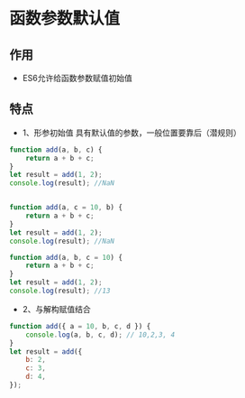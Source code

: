 # 函数参数默认值

## 作用

- ES6允许给函数参数赋值初始值

## 特点

- 1、形参初始值 具有默认值的参数，一般位置要靠后（潜规则）

```js {5,12,18}
function add(a, b, c) {
    return a + b + c;
}
let result = add(1, 2);
console.log(result); //NaN


function add(a, c = 10, b) {
    return a + b + c;
}
let result = add(1, 2);
console.log(result); //NaN

function add(a, b, c = 10) {
    return a + b + c;
}
let result = add(1, 2);
console.log(result); //13
```

- 2、与解构赋值结合

```js
function add({ a = 10, b, c, d }) {
    console.log(a, b, c, d); // 10,2,3, 4
}
let result = add({
    b: 2,
    c: 3,
    d: 4,
});
```